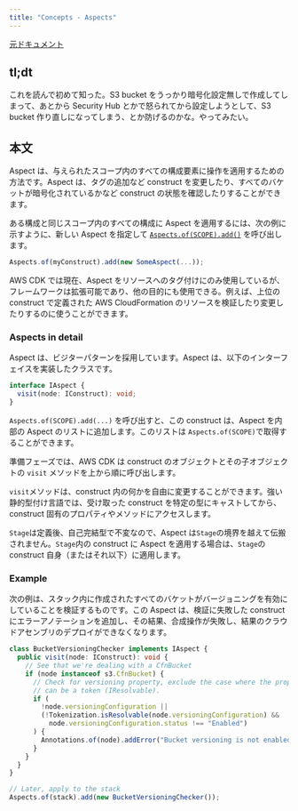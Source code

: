 ```yaml
---
title: "Concepts - Aspects"
---
```


[元ドキュメント](https://docs.aws.amazon.com/cdk/v2/guide/aspects.html)

## tl;dt

これを読んで初めて知った。S3 bucket をうっかり暗号化設定無しで作成してしまって、あとから Security Hub とかで怒られてから設定しようとして、S3 bucket 作り直しになってしまう、とか防げるのかな。やってみたい。

## 本文

Aspect は、与えられたスコープ内のすべての構成要素に操作を適用するための方法です。Aspect は、タグの追加など construct を変更したり、すべてのバケットが暗号化されているかなど construct の状態を確認したりすることができます。

ある構成と同じスコープ内のすべての構成に Aspect を適用するには、次の例に示すように、新しい Aspect を指定して [`Aspects.of(SCOPE).add()`](https://docs.aws.amazon.com/cdk/api/v2/docs/aws-cdk-lib.Aspects.html#static-ofscope) を呼び出します。

```ts
Aspects.of(myConstruct).add(new SomeAspect(...));
```

AWS CDK では現在、Aspect をリソースへのタグ付けにのみ使用しているが、フレームワークは拡張可能であり、他の目的にも使用できる。例えば、上位の construct で定義された AWS CloudFormation のリソースを検証したり変更したりするのに使うことができます。

### Aspects in detail

Aspect は、ビジターパターンを採用しています。Aspect は、以下のインターフェイスを実装したクラスです。

```ts
interface IAspect {
  visit(node: IConstruct): void;
}
```

`Aspects.of(SCOPE).add(...)` を呼び出すと、この construct は、Aspect を内部の Aspect のリストに追加します。このリストは `Aspects.of(SCOPE)`で取得することができます。

準備フェーズでは、AWS CDK は construct のオブジェクトとその子オブジェクトの `visit` メソッドを上から順に呼び出します。

`visit`メソッドは、construct 内の何かを自由に変更することができます。強い静的型付け言語では、受け取った construct を特定の型にキャストしてから、 construct 固有のプロパティやメソッドにアクセスします。

`Stage`は定義後、自己完結型で不変なので、Aspect は`Stage`の境界を越えて伝搬されません。`Stage`内の construct に Aspect を適用する場合は、`Stage`の construct 自身（またはそれ以下）に適用します。

### Example

次の例は、スタック内に作成されたすべてのバケットがバージョニングを有効にしていることを検証するものです。この Aspect は、検証に失敗した construct にエラーアノテーションを追加し、その結果、合成操作が失敗し、結果のクラウドアセンブリのデプロイができなくなります。

```ts
class BucketVersioningChecker implements IAspect {
  public visit(node: IConstruct): void {
    // See that we're dealing with a CfnBucket
    if (node instanceof s3.CfnBucket) {
      // Check for versioning property, exclude the case where the property
      // can be a token (IResolvable).
      if (
        !node.versioningConfiguration ||
        (!Tokenization.isResolvable(node.versioningConfiguration) &&
          node.versioningConfiguration.status !== "Enabled")
      ) {
        Annotations.of(node).addError("Bucket versioning is not enabled");
      }
    }
  }
}

// Later, apply to the stack
Aspects.of(stack).add(new BucketVersioningChecker());
```
